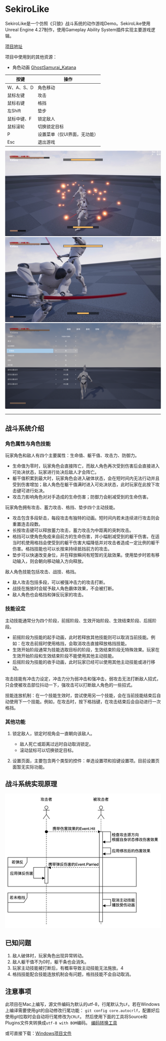 # SekiroLike

SekiroLike是一个仿照《只狼》战斗系统的动作游戏Demo。SekiroLike使用Unreal Engine 4.27制作，使用Gameplay Ability System插件实现主要游戏逻辑。

[项目地址](https://github.com/storyoftime66/SekiroLike)

项目中使用到的其他资源：
  - 角色动画 [GhostSamurai_Katana](https://www.unrealengine.com/marketplace/zh-CN/product/ghostsamurai-katana)

按键 | 操作
---|---
W、A、S、D  |   角色移动
鼠标左键    |   攻击
鼠标右键    |   格挡
左Shift     |   垫步
鼠标中键、F |   锁定敌人
鼠标滚轮    |   切换锁定目标
P   |  设置菜单（仅UI界面，无功能）
Esc |   退出游戏

![Screenshot_1](images/Screenshot_1.jpg)
![Screenshot_2](images/Screenshot_2.jpg)
![Screenshot_3](images/Screenshot_3.png)

---

## 战斗系统介绍

### 角色属性与角色技能

玩家角色和敌人有四个主要属性：生命值、躯干值、攻击力、防御力。
- 生命值为零时，玩家角色会直接阵亡，而敌人角色再次受到伤害后会直接进入可处决状态，玩家进行处决后敌人才会阵亡。
- 躯干值积累到最大时，玩家角色会进入破体状态，会在短时间内无法行动并且受到伤害增加；敌人角色在躯干值满时进入可处决状态，此时玩家在此按下攻击键可进行处决。
- 攻击力影响角色对对手造成的生命伤害；防御力会削减受到的生命伤害。

玩家角色拥有攻击、蓄力攻击、格挡、垫步四个主动技能。
- 攻击包含多段斩击，每段攻击有独特的动画。短时间内若未连续进行攻击则会重置连击段数。
- 长按攻击键可以释放蓄力攻击，蓄力攻击为中距离的突刺攻击。
- 格挡可以使角色免疫来自前方的生命伤害，并小幅削减受到的躯干伤害。在适当时机使用格挡会使受到的躯干伤害大幅降低并对攻击者造成一定比例的躯干伤害。格挡技能也可以长按来持续抵挡前方的攻击。
- 垫步可以快速改变身位，并在释放瞬间有短暂的无敌效果。使用垫步时若有移动输入，则会朝向移动输入方向释放。

敌人角色技能包括攻击、战技、格挡。
- 敌人攻击包括多段，可以被强冲击力的攻击打断。
- 战技在施放时会赋予敌人角色霸体效果，不会被打断。
- 敌人角色也会格挡和弹反玩家的攻击。

### 技能设定

主动技能通常分为四个阶段，前摇阶段、生效开始阶段、生效结束阶段、后摇阶段。
  - 前摇阶段为技能的起手动画，此时若释放其他技能则可以取消当前技能。例如：在攻击前摇时使用格挡，会取消攻击直接释放格挡技能。
  - 生效开始阶段通常为技能选取目标的阶段，生效结束阶段无特殊效果。玩家在生效开始阶段和生效结束阶段不能使用其他主动技能。
  - 后摇阶段为技能的收手动画，此时玩家已经可以使用其他主动技能或进行移动。

攻击技能有冲击力设定，冲击力分为弱冲击和强冲击，弱攻击无法打断敌人招式，只会使被攻击部位抖动一下，强攻击可以打断敌人角色的一些招式。

技能连放机制：在一个技能生效时，尝试使用另一个技能，会在当前技能结束后自动使用下一个技能。例如，在攻击时，按下格挡键，在攻击结束后会自动进行一次格挡。

### 其他功能

1. 锁定敌人，锁定时视角会一直朝向该敌人。
   - 敌人死亡或距离过远时自动取消锁定。
   - 滚动鼠标可以切换锁定目标。

2. 设置页面，主要包含两个类型的控件：单选设置项和拾键设置项。目前设置页面暂无实际功能。


## 战斗系统实现原理

![战斗系统实现原理](images/principle.jpg)

## 已知问题
1. 敌人破体时，玩家角色出现异常转动。
2. 敌人躯干值不为0时，躯干条也会消失。
3. 玩家主动技能被打断后，有概率导致主动技能无法施放。4
4. 格挡技能配合技能连放机制会有问题，格挡技能不会自动取消。

## 注意事项
此项目在Mac上编写，源文件编码为默认的utf-8，行尾默认为`LF`。若在Windows上编译需要使用git的自动修改行尾功能：
`git config core.autocrlf`，配置好后使用git拉取时会自动将行尾修改为`CRLF`。
然后使用下面的工具将Source和Plugins文件夹转换成`utf-8 with BOM`编码。  [编码转换工具](https://github.com/rexcape/code-transmit/blob/master/exe/codeTransmit.exe)

或可直接下载：[Windows项目文件](https://github.com/storyoftime66/SekiroLike/releases/tag/v0.1)